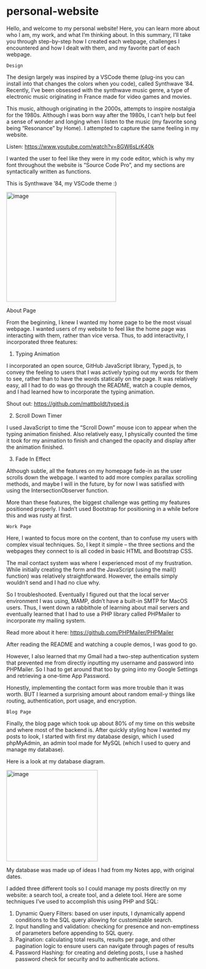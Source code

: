 # personal-website

Hello, and welcome to my personal website! Here, you can learn more about who I am, my work, and what I’m thinking about. In this summary, I’ll take you through step-by-step how I created each webpage, challenges I encountered and how I dealt with them, and my favorite part of each webpage.

	Design

The design largely was inspired by a VSCode theme (plug-ins you can install into that changes the colors when you code), called Synthwave ’84. Recently, I’ve been obsessed with the synthwave music genre, a type of electronic music originating in France made for video games and movies. 

This music, although originating in the 2000s, attempts to inspire nostalgia for the 1980s. Although I was born way after the 1980s, I can’t help but feel a sense of wonder and longing when I listen to the music (my favorite song being “Resonance” by Home). I attempted to capture the same feeling in my website. 

Listen: https://www.youtube.com/watch?v=8GW6sLrK40k

I wanted the user to feel like they were in my code editor, which is why my font throughout the website is “Source Code Pro”, and my sections are syntactically written as functions.

This is Synthwave ’84, my VSCode theme :)

<img width="286" alt="image" src="https://github.com/clrsims/personal-website/assets/166945525/26f8c861-7e7a-4aa8-b2e0-3616040310f1">

About Page

From the beginning, I knew I wanted my home page to be the most visual webpage. I wanted users of my website to feel like the home page was interacting with them, rather than vice versa. Thus, to add interactivity, I incorporated three features:

1)	Typing Animation

I incorporated an open source, GitHub JavaScript library, Typed.js, to convey the feeling to users that I was actively typing out my words for them to see, rather than to have the words statically on the page. It was relatively easy, all I had to do was go through the README, watch a couple demos, and I had learned how to incorporate the typing animation.

Shout out: https://github.com/mattboldt/typed.js

2)	Scroll Down Timer

I used JavaScript to time the “Scroll Down”  mouse icon to appear when the typing animation finished. Also relatively easy, I physically counted the time it took for my animation to finish and changed the opacity and display after the animation finished.

3)	Fade In Effect

Although subtle, all the features on my homepage fade-in as the user scrolls down the webpage. I wanted to add more complex parallax scrolling methods, and maybe I will in the future, by for now I was satisfied with using the IntersectionObserver function.

More than these features, the biggest challenge was getting my features positioned properly. I hadn’t used Bootstrap for positioning in a while before this and was rusty at first.


	Work Page

Here, I wanted to focus more on the content, than to confuse my users with complex visual techniques. So, I kept it simple – the three sections and the webpages they connect to is all coded in basic HTML and Bootstrap CSS.

The mail contact system was where I experienced most of my frustration. While initially creating the form and the JavaScript (using the mail() function) was relatively straightforward. However, the emails simply wouldn’t send and I had no clue why.

So I troubleshooted. Eventually I figured out that the local server environment I was using, MAMP, didn’t have a built-in SMTP for MacOS users. Thus, I went down a rabbithole of learning about mail servers and eventually learned that I had to use a PHP library called PHPMailer to incorporate my mailing system.

Read more about it here: https://github.com/PHPMailer/PHPMailer

After reading the README and watching a couple demos, I was good to go.

However, I also learned that my Gmail had a two-step authentication system that prevented me from directly inputting my username and password into PHPMailer. So I had to get around that too by going into my Google Settings and retrieving a one-time App Password.

Honestly, implementing the contact form was more trouble than it was worth. BUT I learned a surprising amount about random email-y things like routing, authentication, port usage, and encryption. 


	Blog Page

Finally, the blog page which took up about 80% of my time on this website and where most of the backend is. After quickly styling how I wanted my posts to look, I started with first my database design, which I used phpMyAdmin, an admin tool made for MySQL (which I used to query and manage my database). 

Here is a look at my database diagram.

<img width="238" alt="image" src="https://github.com/clrsims/personal-website/assets/166945525/5e89ace7-815c-46d2-8a8c-a7234b8e4a28">

My database was made up of ideas I had from my Notes app, with original dates. 

I added three different tools so I could manage my posts directly on my website: a search tool, a create tool, and a delete tool. Here are some techniques I’ve used to accomplish this using PHP and SQL:

1)	Dynamic Query Filters: based on user inputs, I dynamically append conditions to the SQL query allowing for customizable search.
2)	Input handling and validation: checking for presence and non-emptiness of parameters before appending to SQL query.
3)	Pagination: calculating total results, results per page, and other pagination logic to ensure users can navigate through pages of results
4)	Password Hashing: for creating and deleting posts, I use a hashed password check for security and to authenticate actions.
